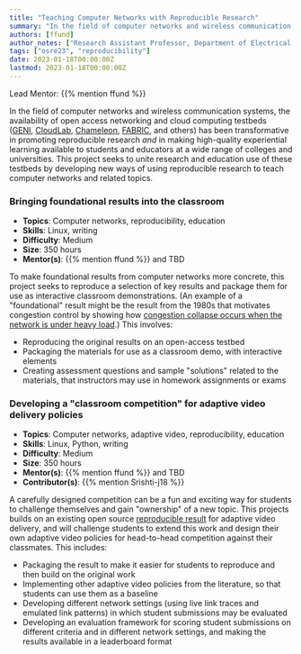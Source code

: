 ```yaml
---
title: "Teaching Computer Networks with Reproducible Research"
summary: "In the field of computer networks and wireless communication systems, the availability of open access networking and cloud computing testbeds ([GENI](https://portal.geni.net/), [CloudLab](https://cloudlab.us/), [Chameleon](https://chameleoncloud.org/), [FABRIC](https://fabric-testbed.net/), and others) has been transformative in promoting reproducible research *and* in making high-quality experiential learning available to students and educators at a wide range of colleges and universities."
authors: [ffund]
author_notes: ["Research Assistant Professor, Department of Electrical and Computer Engineering, New York University"]
tags: ["osre23", "reproducibility"]
date: 2023-01-18T00:00:00Z
lastmod: 2023-01-18T00:00:00Z
---
```


Lead Mentor: {{% mention ffund %}} 

In the field of computer networks and wireless communication systems, the availability of open access networking and cloud computing testbeds ([GENI](https://portal.geni.net/), [CloudLab](https://cloudlab.us/), [Chameleon](https://chameleoncloud.org/), [FABRIC](https://fabric-testbed.net/), and others) has been transformative in promoting reproducible research *and* in making high-quality experiential learning available to students and educators at a wide range of colleges and universities. This project seeks to unite research and education use of these testbeds by developing new ways of using reproducible research to teach computer networks and related topics.

### Bringing foundational results into the classroom

* **Topics**: Computer networks, reproducibility, education
* **Skills**: Linux, writing
* **Difficulty**: Medium
* **Size**: 350 hours
* **Mentor(s)**: {{% mention ffund %}} and TBD

To make foundational results from computer networks more concrete, this project seeks to reproduce a selection of key results and package them for use as interactive classroom demonstrations. (An example of a "foundational" result might be the result from the 1980s that motivates congestion control by showing how [congestion collapse occurs when the network is under heavy load](http://dx.doi.org/10.1016/0169-7552(89)90019-6).) This involves:


* Reproducing the original results on an open-access testbed
* Packaging the materials for use as a classroom demo, with interactive elements
* Creating assessment questions and sample "solutions" related to the materials, that instructors may use in homework assignments or exams


### Developing a "classroom competition" for adaptive video delivery policies

* **Topics**: Computer networks, adaptive video, reproducibility, education
* **Skills**: Linux, Python, writing
* **Difficulty**: Medium
* **Size**: 350 hours
* **Mentor(s)**: {{% mention ffund %}} and TBD
* **Contributor(s)**: {{% mention Srishti-j18 %}}

A carefully designed competition can be a fun and exciting way for students to challenge themselves and gain "ownership" of a new topic. This projects builds on an existing open source [reproducible result](https://witestlab.poly.edu/blog/adaptive-video-reproducing/) for adaptive video delivery, and will challenge students to extend this work and design their own adaptive video policies for head-to-head competition against their classmates. This includes:

* Packaging the result to make it easier for students to reproduce and then build on the original work
* Implementing other adaptive video policies from the literature, so that students can use them as a baseline
* Developing different network settings (using live link traces and emulated link patterns) in which student submissions may be evaluated
* Developing an evaluation framework for scoring student submissions on different criteria and in different network settings, and making the results available in a leaderboard format
